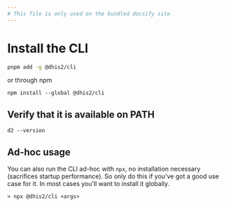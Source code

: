 ```yaml
---
# This file is only used on the bundled docsify site
---
```


# Install the CLI

```bash
pnpm add -g @dhis2/cli
```

or through npm

```
npm install --global @dhis2/cli
```

## Verify that it is available on PATH

```
d2 --version
```

## Ad-hoc usage

You can also run the CLI ad-hoc with `npx`, no installation necessary (sacrifices startup performance). So only do this if you've got a good use case for it. In most cases you'll want to install it globally.

```
> npx @dhis2/cli <args>
```
